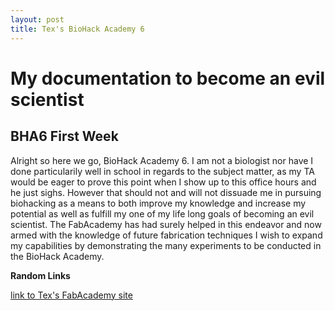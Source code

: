```yaml
---
layout: post
title: Tex's BioHack Academy 6
---
```


# My documentation to become an evil scientist

## BHA6 First Week

Alright so here we go, BioHack Academy 6.
I am not a biologist nor have I done particularily well in school in regards to the subject matter, as my TA would be eager to prove this point when I show up to this office hours and he just sighs. 
However that should not and will not dissuade me in pursuing biohacking as a means to both improve my knowledge and increase my potential as well as fulfill my one of my life long goals of becoming an evil scientist.
The FabAcademy has had surely helped in this endeavor and now armed with the knowledge of future fabrication techniques I wish to expand my capabilities by demonstrating the many experiments to be conducted in the BioHack Academy.


**Random Links**

[link to Tex's FabAcademy site](http://archive.fabacademy.org/archives/2017/fablabseoul/students/385/index.html)
